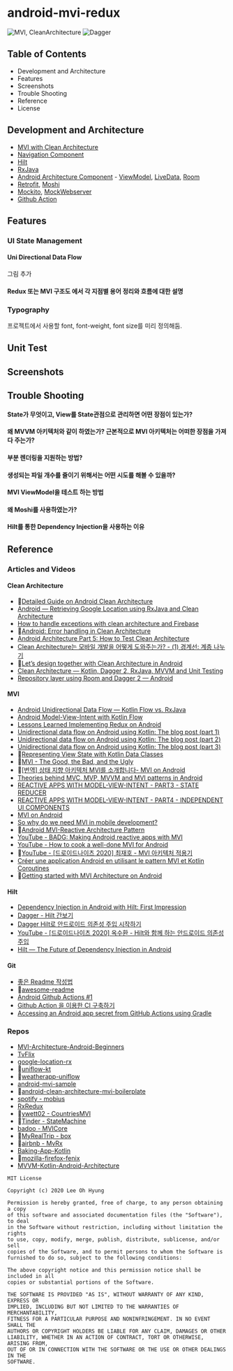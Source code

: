 # android-mvi-redux
![MVI, CleanArchitecture](https://img.shields.io/badge/Architecture-MVI,%20Clean%20Architecture-brightgreen) ![Dagger](https://img.shields.io/badge/Dagger-Hilt-brightgreen)

## Table of Contents
 - Development and Architecture
 - Features
 - Screenshots
 - Trouble Shooting
 - Reference
 - License
 
## Development and Architecture
- [MVI with Clean Architecture](https://blog.coderifleman.com/2017/12/18/the-clean-architecture/)
- [Navigation Component](https://developer.android.com/guide/navigation/navigation-getting-started?hl=ko)
- [Hilt](https://developer.android.com/training/dependency-injection/hilt-android?hl=ko)
- [RxJava](https://github.com/ReactiveX/RxJava)
- [Android Architecture Component](https://developer.android.com/topic/libraries/architecture?hl=ko) - [ViewModel](https://developer.android.com/topic/libraries/architecture/viewmodel?hl=ko), [LiveData](https://developer.android.com/topic/libraries/architecture/livedata?hl=ko), [Room](https://developer.android.com/topic/libraries/architecture/room?hl=ko)
- [Retrofit](https://square.github.io/retrofit/), [Moshi](https://github.com/square/moshi)
- [Mockito](https://site.mockito.org/), [MockWebserver](https://github.com/square/okhttp/tree/master/mockwebserver)
- [Github Action](https://github.com/features/actions)

## Features
### UI State Management
#### Uni Directional Data Flow
그림 추가
#### Redux 또는 MVI 구조도 에서 각 지점별 용어 정리와 흐름에 대한 설명

### Typography
프로젝트에서 사용할 font, font-weight, font size를 미리 정의해둠.

## Unit Test

## Screenshots

## Trouble Shooting
#### State가 무엇이고, View를 State관점으로 관리하면 어떤 장점이 있는가?
#### 왜 MVVM 아키텍처와 같이 하였는가? 근본적으로 MVI 아키텍처는 어떠한 장점을 가져다 주는가?
#### 부분 렌더링을 지원하는 방법?
#### 생성되는 파일 개수를 줄이기 위해서는 어떤 시도를 해볼 수 있을까?
#### MVI ViewModel을 테스트 하는 방법
#### 왜 Moshi를 사용하였는가?
#### Hilt를 통한 Dependency Injection을 사용하는 이유

## Reference
### Articles and Videos
#### Clean Architecture
- 🚀[Detailed Guide on Android Clean Architecture](https://medium.com/android-dev-hacks/detailed-guide-on-android-clean-architecture-9eab262a9011)
- [Android — Retrieving Google Location using RxJava and Clean Architecture](https://medium.com/@PedroOkawa/android-retrieving-google-location-using-rxjava-and-clean-architecture-36c1017c6529)
- [How to handle exceptions with clean architecture and Firebase](https://medium.com/firebase-tips-tricks/how-to-handle-exceptions-with-clean-architecture-and-firebase-5efbc13a1d54)
- 🚀[Android: Error handling in Clean Architecture](https://proandroiddev.com/android-error-handling-in-clean-architecture-844a7fc0dc03)
- [Android Architecture Part 5: How to Test Clean Architecture](https://five.agency/android-architecture-part-5-test-clean-architecture/)
- [Clean Architecture는 모바일 개발을 어떻게 도와주는가? - (1) 경계선: 계층 나누기](https://medium.com/@justfaceit/clean-architecture%EB%8A%94-%EB%AA%A8%EB%B0%94%EC%9D%BC-%EA%B0%9C%EB%B0%9C%EC%9D%84-%EC%96%B4%EB%96%BB%EA%B2%8C-%EB%8F%84%EC%99%80%EC%A3%BC%EB%8A%94%EA%B0%80-1-%EA%B2%BD%EA%B3%84%EC%84%A0-%EA%B3%84%EC%B8%B5%EC%9D%84-%EC%A0%95%EC%9D%98%ED%95%B4%EC%A4%80%EB%8B%A4-b77496744616)
- 🚀[Let’s design together with Clean Architecture in Android](https://medium.com/swlh/design-together-clean-architecture-android-77624cf5d385)
- [Clean Architecture — Kotlin, Dagger 2, RxJava, MVVM and Unit Testing](https://medium.com/@rahul.singh/clean-architecture-kotlin-dagger-2-rxjava-mvvm-and-unit-testing-dc05dcdf3ce6)
- [Repository layer using Room and Dagger 2 — Android](https://android.jlelse.eu/repository-layer-using-room-and-dagger-2-android-12d311830fd9)


#### MVI
- [Android Unidirectional Data Flow — Kotlin Flow vs. RxJava](https://proandroiddev.com/udf-flowvsrx-a792b946d75c)
- [Android Model-View-Intent with Kotlin Flow](https://proandroiddev.com/android-model-view-intent-with-kotlin-flow-ca5945316ec#ee30)
- [Lessons Learned Implementing Redux on Android](https://hackernoon.com/lessons-learned-implementing-redux-on-android-cba1bed40c41)
- [Unidirectional data flow on Android using Kotlin: The blog post (part 1)](https://proandroiddev.com/unidirectional-data-flow-on-android-the-blog-post-part-1-cadcf88c72f5)
- [Unidirectional data flow on Android using Kotlin: The blog post (part 2)](https://proandroiddev.com/unidirectional-data-flow-on-android-the-blog-post-part-2-b8cfedb1265a)
- [Unidirectional data flow on Android using Kotlin: The blog post (part 3)](https://proandroiddev.com/unidirectional-data-flow-on-android-using-kotlin-the-blog-post-part-3-9ae465e44afa)
- 🚀[Representing View State with Kotlin Data Classes](https://medium.com/@trionkidnapper/viewmodel-and-kotlin-data-class-7d3a3b854805)
- 🚀[MVI - The Good, the Bad, and the Ugly](https://adambennett.dev/2019/07/mvi-the-good-the-bad-and-the-ugly/)
- 🚀[[번역] 상태 지향 아키텍처 MVI를 소개합니다- MVI on Android](https://medium.com/@jaehochoe/%EB%B2%88%EC%97%AD-%EC%83%81%ED%83%9C-%EC%A7%80%ED%96%A5-%EC%95%84%ED%82%A4%ED%85%8D%EC%B2%98-mvi%EB%A5%BC-%EC%86%8C%EA%B0%9C%ED%95%A9%EB%8B%88%EB%8B%A4-mvi-on-android-725cae5b1753)
- [Theories behind MVC, MVP, MVVM and MVI patterns in Android](https://medium.com/@royanimesh2211/theories-behind-mvc-mvp-mvvm-and-mvi-patterns-on-android-7faebe91cca5)
- [REACTIVE APPS WITH MODEL-VIEW-INTENT - PART3 - STATE REDUCER](http://hannesdorfmann.com/android/mosby3-mvi-3)
- [REACTIVE APPS WITH MODEL-VIEW-INTENT - PART4 - INDEPENDENT UI COMPONENTS](http://hannesdorfmann.com/android/mosby3-mvi-4)
- [MVI on Android](https://medium.com/@fnberta/mvi-on-android-20677f80df55)
- [So why do we need MVI in mobile development?](https://medium.com/@seangares13/so-why-do-we-need-mvi-in-mobile-development-3bd467b29841)
- 🚀[Android MVI-Reactive Architecture Pattern](https://medium.com/@abhiappmobiledeveloper/android-mvi-reactive-architecture-pattern-74e5f1300a87)
- [YouTube - BADG: Making Android reactive apps with MVI](https://www.youtube.com/watch?v=Mlr4U55FKU4)
- [YouTube - How to cook a well-done MVI for Android](https://www.youtube.com/watch?v=Ls0uKLqNFz4)
- 🚀[YouTube - [드로이드나이츠 2020] 최재호 - MVI 아키텍처 적용기](https://www.youtube.com/watch?v=_ePUpzECd8c&t=1187s)
- [Créer une application Android en utilisant le pattern MVI et Kotlin Coroutines](https://blog.engineering.publicissapient.fr/2020/02/10/mvi-creer-une-application-android-en-utilisant-le-pattern-mvi-et-kotlin-coroutines/)
- 🚀[Getting started with MVI Architecture on Android](https://proandroiddev.com/getting-started-with-mvi-architecture-on-android-b2c280b7023)

#### Hilt
- [Dependency Injection in Android with Hilt: First Impression](https://medium.com/@amritlalsahu5/dependency-injection-in-android-with-hilt-41fb915997e4)
- [Dagger - Hilt 간보기](https://two22.tistory.com/4)
- [Dagger Hilt로 안드로이드 의존성 주입 시작하기](https://hyperconnect.github.io/2020/07/28/android-dagger-hilt.html)
- [YouTube - [드로이드나이츠 2020] 옥수환 - Hilt와 함께 하는 안드로이드 의존성 주입](https://www.youtube.com/watch?v=gkUCs6YWzEY)
- [Hilt — The Future of Dependency Injection in Android](https://levelup.gitconnected.com/hilt-the-future-of-dependency-injection-in-android-e9a919c0993d)

#### Git
- [좋은 Readme 작성법](https://always0ne.github.io/github/Readme/)
- 🚀[awesome-readme](https://github.com/matiassingers/awesome-readme)
- [Android Github Actions #1](https://medium.com/@lee199402/android-github-actions-1-fd4754fa6b19)
- [Github Action 을 이용한 CI 구축하기](https://dublin-java.tistory.com/65)
- [Accessing an Android app secret from GitHub Actions using Gradle](https://blog.jakelee.co.uk/accessing-android-app-secret-from-github-actions-using-gradle/)

### Repos
- [MVI-Architecture-Android-Beginners](https://github.com/MindorksOpenSource/MVI-Architecture-Android-Beginners)
- [TvFlix](https://github.com/reactivedroid/TvFlix)
- [google-location-rx](https://github.com/PedroOkawa/google-location-rx)
- 🚀[uniflow-kt](https://github.com/uniflow-kt/uniflow-kt)
- 🚀[weatherapp-uniflow](https://github.com/uniflow-kt/weatherapp-uniflow)
- [android-mvi-sample](https://github.com/kanawish/android-mvi-sample)
- 🚀[android-clean-architecture-mvi-boilerplate](https://github.com/bufferapp/android-clean-architecture-mvi-boilerplate)
- [spotify - mobius](https://github.com/spotify/mobius)
- [RxRedux](https://github.com/freeletics/RxRedux)
- 🚀[ywett02 - CountriesMVI](https://github.com/ywett02/CountriesMVI)
- 🚀[Tinder - StateMachine](https://github.com/Tinder/StateMachine)
- [badoo - MVICore](https://github.com/badoo/MVICore)
- 🚀[MyRealTrip - box](https://github.com/myrealtrip/box)
- 🚀[airbnb - MvRx](https://github.com/airbnb/MvRx)
- [Baking-App-Kotlin](https://github.com/Ezike/Baking-App-Kotlin)
- 🚀[mozilla-firefox-fenix](https://github.com/mozilla-mobile/fenix)
- [MVVM-Kotlin-Android-Architecture](https://github.com/ahmedeltaher/MVVM-Kotlin-Android-Architecture)
```
MIT License

Copyright (c) 2020 Lee Oh Hyung

Permission is hereby granted, free of charge, to any person obtaining a copy
of this software and associated documentation files (the "Software"), to deal
in the Software without restriction, including without limitation the rights
to use, copy, modify, merge, publish, distribute, sublicense, and/or sell
copies of the Software, and to permit persons to whom the Software is
furnished to do so, subject to the following conditions:

The above copyright notice and this permission notice shall be included in all
copies or substantial portions of the Software.

THE SOFTWARE IS PROVIDED "AS IS", WITHOUT WARRANTY OF ANY KIND, EXPRESS OR
IMPLIED, INCLUDING BUT NOT LIMITED TO THE WARRANTIES OF MERCHANTABILITY,
FITNESS FOR A PARTICULAR PURPOSE AND NONINFRINGEMENT. IN NO EVENT SHALL THE
AUTHORS OR COPYRIGHT HOLDERS BE LIABLE FOR ANY CLAIM, DAMAGES OR OTHER
LIABILITY, WHETHER IN AN ACTION OF CONTRACT, TORT OR OTHERWISE, ARISING FROM,
OUT OF OR IN CONNECTION WITH THE SOFTWARE OR THE USE OR OTHER DEALINGS IN THE
SOFTWARE.

```

